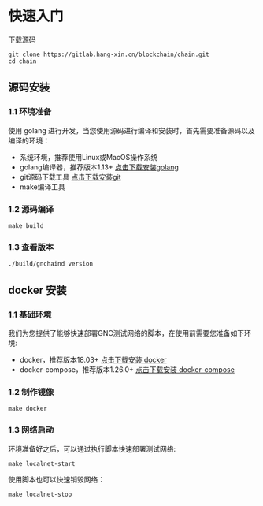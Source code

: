 # 快速入门

下载源码

```shell
git clone https://gitlab.hang-xin.cn/blockchain/chain.git
cd chain
```

## 源码安装

### 1.1 环境准备

使用 golang 进行开发，当您使用源码进行编译和安装时，首先需要准备源码以及编译的环境：
- 系统环境，推荐使用Linux或MacOS操作系统
- golang编译器，推荐版本1.13+ [点击下载安装golang](https://studygolang.com/dl)
- git源码下载工具 [点击下载安装git](https://git-scm.com/download)
- make编译工具

### 1.2 源码编译

```shell
make build
```

### 1.3 查看版本

```shell
./build/gnchaind version
```

## docker 安装

### 1.1 基础环境

我们为您提供了能够快速部署GNC测试网络的脚本，在使用前需要您准备如下环境:
- docker，推荐版本18.03+ [点击下载安装 docker](https://docs.docker.com/get-docker/)
- docker-compose，推荐版本1.26.0+ [点击下载安装 docker-compose](https://github.com/docker/compose/releases)

### 1.2 制作镜像

```shell
make docker
```

### 1.3 网络启动

环境准备好之后，可以通过执行脚本快速部署测试网络:
```shell
make localnet-start
```

使用脚本也可以快速销毁网络：

```shell
make localnet-stop
```
